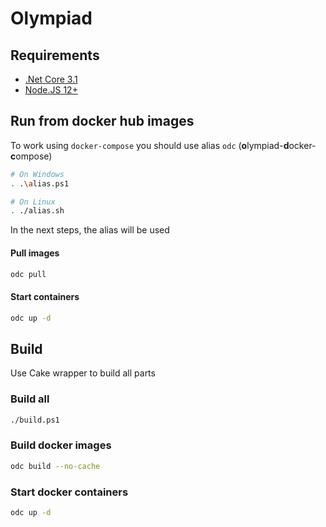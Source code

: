 # Olympiad

## Requirements

* [.Net Core 3.1](https://dotnet.microsoft.com/download)
* [Node.JS 12+](https://nodejs.org/en/)

## Run from docker hub images

To work using `docker-compose` you should use alias `odc` (**o**lympiad-**d**ocker-**c**ompose)
```bash
# On Windows
. .\alias.ps1

# On Linux
. ./alias.sh
```
In the next steps, the alias will be used
#### Pull images
```bash
odc pull
```

#### Start containers
```bash
odc up -d
```

## Build

Use Cake wrapper to build all parts

### Build all
```bash
./build.ps1
```

### Build docker images

```bash
odc build --no-cache
```

### Start docker containers

```bash
odc up -d
```